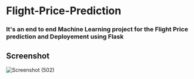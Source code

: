 # Flight-Price-Prediction

 ### It's an end to end Machine Learning project for the Flight Price prediction and Deployement using Flask
 
 ## Screenshot
 
 ![Screenshot (502)](https://user-images.githubusercontent.com/62460730/99207101-177c1780-27e3-11eb-9c33-c2a9474423d1.png)
